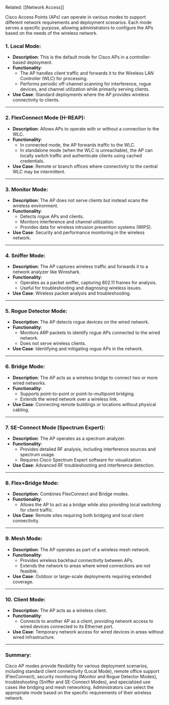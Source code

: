 Related: [[Network Access]]

Cisco Access Points (APs) can operate in various modes to support different network requirements and deployment scenarios. Each mode serves a specific purpose, allowing administrators to configure the APs based on the needs of the wireless network.

### **1. Local Mode**:

- **Description**: This is the default mode for Cisco APs in a controller-based deployment.
- **Functionality**:
    - The AP handles client traffic and forwards it to the Wireless LAN Controller (WLC) for processing.
    - Performs periodic off-channel scanning for interference, rogue devices, and channel utilization while primarily serving clients.
- **Use Case**: Standard deployments where the AP provides wireless connectivity to clients.

---

### **2. FlexConnect Mode (H-REAP)**:

- **Description**: Allows APs to operate with or without a connection to the WLC.
- **Functionality**:
    - In connected mode, the AP forwards traffic to the WLC.
    - In standalone mode (when the WLC is unreachable), the AP can locally switch traffic and authenticate clients using cached credentials.
- **Use Case**: Remote or branch offices where connectivity to the central WLC may be intermittent.

---

### **3. Monitor Mode**:

- **Description**: The AP does not serve clients but instead scans the wireless environment.
- **Functionality**:
    - Detects rogue APs and clients.
    - Monitors interference and channel utilization.
    - Provides data for wireless intrusion prevention systems (WIPS).
- **Use Case**: Security and performance monitoring in the wireless network.

---

### **4. Sniffer Mode**:

- **Description**: The AP captures wireless traffic and forwards it to a network analyzer like Wireshark.
- **Functionality**:
    - Operates as a packet sniffer, capturing 802.11 frames for analysis.
    - Useful for troubleshooting and diagnosing wireless issues.
- **Use Case**: Wireless packet analysis and troubleshooting.

---

### **5. Rogue Detector Mode**:

- **Description**: The AP detects rogue devices on the wired network.
- **Functionality**:
    - Monitors ARP packets to identify rogue APs connected to the wired network.
    - Does not serve wireless clients.
- **Use Case**: Identifying and mitigating rogue APs in the network.

---

### **6. Bridge Mode**:

- **Description**: The AP acts as a wireless bridge to connect two or more wired networks.
- **Functionality**:
    - Supports point-to-point or point-to-multipoint bridging.
    - Extends the wired network over a wireless link.
- **Use Case**: Connecting remote buildings or locations without physical cabling.

---

### **7. SE-Connect Mode (Spectrum Expert)**:

- **Description**: The AP operates as a spectrum analyzer.
- **Functionality**:
    - Provides detailed RF analysis, including interference sources and spectrum usage.
    - Requires Cisco Spectrum Expert software for visualization.
- **Use Case**: Advanced RF troubleshooting and interference detection.

---

### **8. Flex+Bridge Mode**:

- **Description**: Combines FlexConnect and Bridge modes.
- **Functionality**:
    - Allows the AP to act as a bridge while also providing local switching for client traffic.
- **Use Case**: Remote sites requiring both bridging and local client connectivity.

---

### **9. Mesh Mode**:

- **Description**: The AP operates as part of a wireless mesh network.
- **Functionality**:
    - Provides wireless backhaul connectivity between APs.
    - Extends the network to areas where wired connections are not feasible.
- **Use Case**: Outdoor or large-scale deployments requiring extended coverage.

---

### **10. Client Mode**:

- **Description**: The AP acts as a wireless client.
- **Functionality**:
    - Connects to another AP as a client, providing network access to wired devices connected to its Ethernet port.
- **Use Case**: Temporary network access for wired devices in areas without wired infrastructure.

---

### Summary:

Cisco AP modes provide flexibility for various deployment scenarios, including standard client connectivity (Local Mode), remote office support (FlexConnect), security monitoring (Monitor and Rogue Detector Modes), troubleshooting (Sniffer and SE-Connect Modes), and specialized use cases like bridging and mesh networking. Administrators can select the appropriate mode based on the specific requirements of their wireless network.